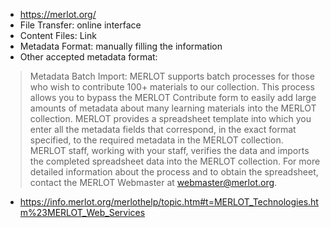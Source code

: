  - https://merlot.org/
 - File Transfer: online interface
 - Content Files: Link
 - Metadata Format: manually filling the information
 - Other accepted metadata format: 
> Metadata Batch Import: MERLOT supports batch processes for those who wish to contribute 100+ materials to our collection. This process allows you to bypass the MERLOT Contribute form to easily add large amounts of metadata about many learning materials into the MERLOT collection. MERLOT provides a spreadsheet template into which you enter all the metadata fields that correspond, in the exact format specified, to the required metadata in the MERLOT collection. MERLOT staff, working with your staff, verifies the data and imports the completed spreadsheet data into the MERLOT collection. For more detailed information about the process and to obtain the spreadsheet, contact the MERLOT Webmaster at webmaster@merlot.org. 

 - https://info.merlot.org/merlothelp/topic.htm#t=MERLOT_Technologies.htm%23MERLOT_Web_Services

